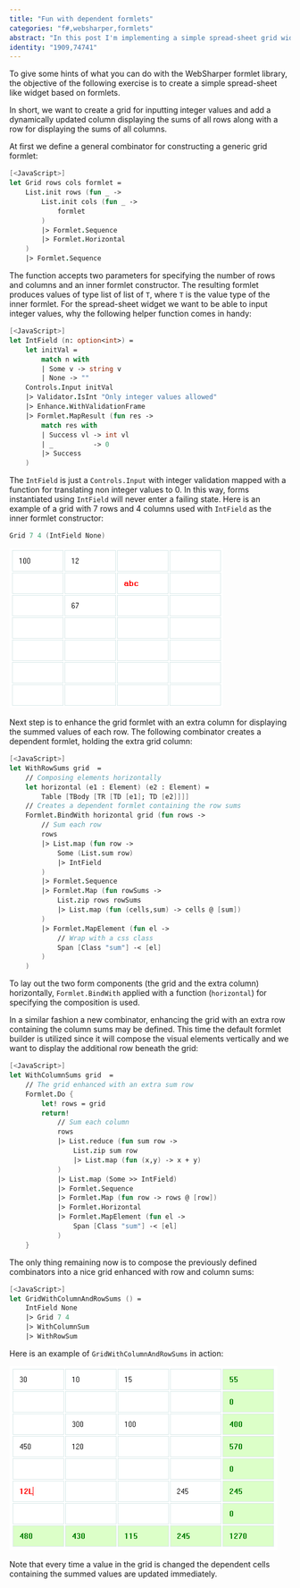 ```yaml
---
title: "Fun with dependent formlets"
categories: "f#,websharper,formlets"
abstract: "In this post I'm implementing a simple spread-sheet grid widget with dynamic summation of rows and columns, using dependent formlets."
identity: "1909,74741"
---
```

To give some hints of what you can do with the WebSharper formlet library, the objective of the following exercise is to create a simple spread-sheet like widget based on formlets.

In short, we want to create a grid for inputting integer values and add a dynamically updated column displaying the sums of all rows along with a row for displaying the sums of all columns.

At first we define a general combinator for constructing a generic grid formlet:

```fsharp
[<JavaScript>]
let Grid rows cols formlet =
    List.init rows (fun _ ->
        List.init cols (fun _ ->
            formlet
        )
        |> Formlet.Sequence
        |> Formlet.Horizontal
    )
    |> Formlet.Sequence
```

The function accepts two parameters for specifying the number of rows and columns and an inner formlet constructor. The resulting formlet produces values of type list of list of `T`, where `T` is the value type of the inner formlet. For the spread-sheet widget we want to be able to input integer values, why the following helper function comes in handy:

```fsharp
[<JavaScript>]
let IntField (n: option<int>) =
    let initVal =
        match n with
        | Some v -> string v
        | None -> ""
    Controls.Input initVal
    |> Validator.IsInt "Only integer values allowed"
    |> Enhance.WithValidationFrame
    |> Formlet.MapResult (fun res ->
        match res with
        | Success vl -> int vl
        | _          -> 0
        |> Success
    )
```

The `IntField` is just a `Controls.Input` with integer validation mapped with a function for translating non integer values to 0. In this way, forms instantiated using `IntField` will never enter a failing state. Here is an example of a grid with 7 rows and 4 columns used with `IntField` as the inner formlet constructor:

```fsharp
Grid 7 4 (IntField None)
```

![](/assets/142.png)

Next step is to enhance the grid formlet with an extra column for displaying the summed values of each row. The following combinator creates a dependent formlet, holding the extra grid column:

```fsharp
[<JavaScript>]
let WithRowSums grid  =
    // Composing elements horizontally
    let horizontal (e1 : Element) (e2 : Element) =
        Table [TBody [TR [TD [e1]; TD [e2]]]]
    // Creates a dependent formlet containing the row sums
    Formlet.BindWith horizontal grid (fun rows ->
        // Sum each row
        rows
        |> List.map (fun row ->
            Some (List.sum row)
            |> IntField
        )
        |> Formlet.Sequence
        |> Formlet.Map (fun rowSums ->
            List.zip rows rowSums
            |> List.map (fun (cells,sum) -> cells @ [sum])
        )
        |> Formlet.MapElement (fun el ->
            // Wrap with a css class
            Span [Class "sum"] -< [el]
        )
    )
```

To lay out the two form components (the grid and the extra column) horizontally, `Formlet.BindWith` applied with a function (`horizontal`) for specifying the composition is used.

In a similar fashion a new combinator, enhancing the grid with an extra row containing the column sums may be defined. This time the default formlet builder is utilized since it will compose the visual elements vertically and we want to display the additional row beneath the grid:

```fsharp
[<JavaScript>]
let WithColumnSums grid  =
    // The grid enhanced with an extra sum row
    Formlet.Do {
        let! rows = grid
        return!
            // Sum each column
            rows
            |> List.reduce (fun sum row ->
                List.zip sum row
                |> List.map (fun (x,y) -> x + y)
            )
            |> List.map (Some >> IntField)
            |> Formlet.Sequence
            |> Formlet.Map (fun row -> rows @ [row])
            |> Formlet.Horizontal
            |> Formlet.MapElement (fun el ->
                Span [Class "sum"] -< [el]
            )
    }
```

The only thing remaining now is to compose the previously defined combinators into a nice grid enhanced with row and column sums:

```fsharp
[<JavaScript>]
let GridWithColumnAndRowSums () =
    IntField None
    |> Grid 7 4 
    |> WithColumnSum
    |> WithRowSum
```

Here is an example of `GridWithColumnAndRowSums` in action:

![](/assets/141.png)

Note that every time a value in the grid is changed the dependent cells containing the summed values are updated immediately.
